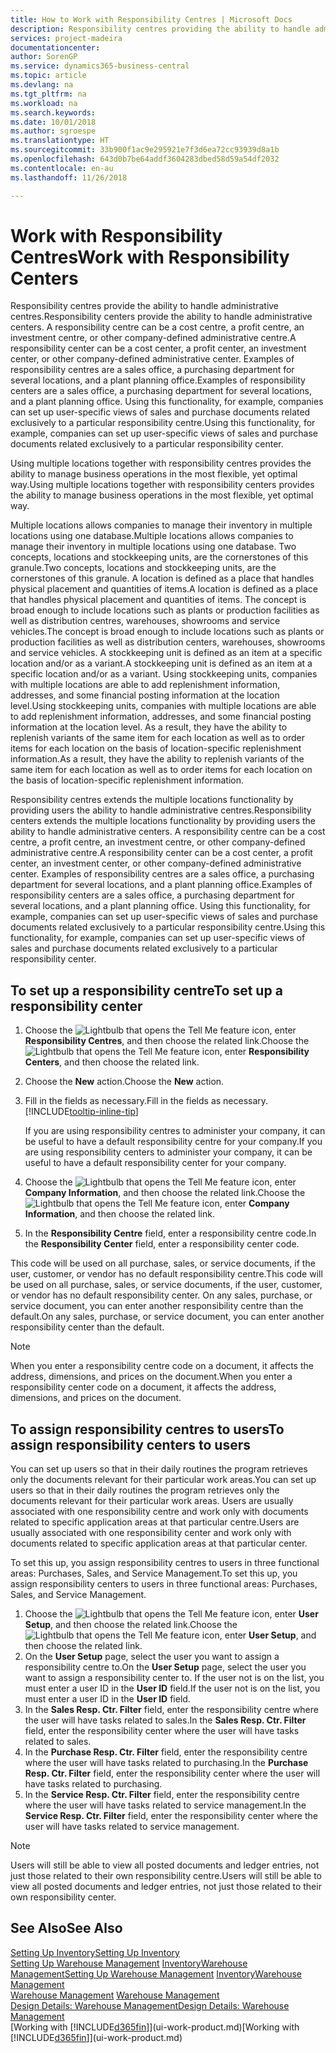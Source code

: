 ```yaml
---
title: How to Work with Responsibility Centres | Microsoft Docs
description: Responsibility centres providing the ability to handle administrative centres. A responsibility centre can be a cost centre, a profit centre, an investment centre, or other company-defined administrative centre.
services: project-madeira
documentationcenter: 
author: SorenGP
ms.service: dynamics365-business-central
ms.topic: article
ms.devlang: na
ms.tgt_pltfrm: na
ms.workload: na
ms.search.keywords: 
ms.date: 10/01/2018
ms.author: sgroespe
ms.translationtype: HT
ms.sourcegitcommit: 33b900f1ac9e295921e7f3d6ea72cc93939d8a1b
ms.openlocfilehash: 643d0b7be64addf3604283dbed58d59a54df2032
ms.contentlocale: en-au
ms.lasthandoff: 11/26/2018

---
```

# <a name="work-with-responsibility-centers"></a><span data-ttu-id="1e2cd-104">Work with Responsibility Centres</span><span class="sxs-lookup"><span data-stu-id="1e2cd-104">Work with Responsibility Centers</span></span>
<span data-ttu-id="1e2cd-105">Responsibility centres provide the ability to handle administrative centres.</span><span class="sxs-lookup"><span data-stu-id="1e2cd-105">Responsibility centers provide the ability to handle administrative centers.</span></span> <span data-ttu-id="1e2cd-106">A responsibility centre can be a cost centre, a profit centre, an investment centre, or other company-defined administrative centre.</span><span class="sxs-lookup"><span data-stu-id="1e2cd-106">A responsibility center can be a cost center, a profit center, an investment center, or other company-defined administrative center.</span></span> <span data-ttu-id="1e2cd-107">Examples of responsibility centres are a sales office, a purchasing department for several locations, and a plant planning office.</span><span class="sxs-lookup"><span data-stu-id="1e2cd-107">Examples of responsibility centers are a sales office, a purchasing department for several locations, and a plant planning office.</span></span> <span data-ttu-id="1e2cd-108">Using this functionality, for example, companies can set up user-specific views of sales and purchase documents related exclusively to a particular responsibility centre.</span><span class="sxs-lookup"><span data-stu-id="1e2cd-108">Using this functionality, for example, companies can set up user-specific views of sales and purchase documents related exclusively to a particular responsibility center.</span></span>  

<span data-ttu-id="1e2cd-109">Using multiple locations together with responsibility centres provides the ability to manage business operations in the most flexible, yet optimal way.</span><span class="sxs-lookup"><span data-stu-id="1e2cd-109">Using multiple locations together with responsibility centers provides the ability to manage business operations in the most flexible, yet optimal way.</span></span>

<span data-ttu-id="1e2cd-110">Multiple locations allows companies to manage their inventory in multiple locations using one database.</span><span class="sxs-lookup"><span data-stu-id="1e2cd-110">Multiple locations allows companies to manage their inventory in multiple locations using one database.</span></span> <span data-ttu-id="1e2cd-111">Two concepts, locations and stockkeeping units, are the cornerstones of this granule.</span><span class="sxs-lookup"><span data-stu-id="1e2cd-111">Two concepts, locations and stockkeeping units, are the cornerstones of this granule.</span></span> <span data-ttu-id="1e2cd-112">A location is defined as a place that handles physical placement and quantities of items.</span><span class="sxs-lookup"><span data-stu-id="1e2cd-112">A location is defined as a place that handles physical placement and quantities of items.</span></span> <span data-ttu-id="1e2cd-113">The concept is broad enough to include locations such as plants or production facilities as well as distribution centres, warehouses, showrooms and service vehicles.</span><span class="sxs-lookup"><span data-stu-id="1e2cd-113">The concept is broad enough to include locations such as plants or production facilities as well as distribution centers, warehouses, showrooms and service vehicles.</span></span> <span data-ttu-id="1e2cd-114">A stockkeeping unit is defined as an item at a specific location and/or as a variant.</span><span class="sxs-lookup"><span data-stu-id="1e2cd-114">A stockkeeping unit is defined as an item at a specific location and/or as a variant.</span></span> <span data-ttu-id="1e2cd-115">Using stockkeeping units, companies with multiple locations are able to add replenishment information, addresses, and some financial posting information at the location level.</span><span class="sxs-lookup"><span data-stu-id="1e2cd-115">Using stockkeeping units, companies with multiple locations are able to add replenishment information, addresses, and some financial posting information at the location level.</span></span> <span data-ttu-id="1e2cd-116">As a result, they have the ability to replenish variants of the same item for each location as well as to order items for each location on the basis of location-specific replenishment information.</span><span class="sxs-lookup"><span data-stu-id="1e2cd-116">As a result, they have the ability to replenish variants of the same item for each location as well as to order items for each location on the basis of location-specific replenishment information.</span></span>  

<span data-ttu-id="1e2cd-117">Responsibility centres extends the multiple locations functionality by providing users the ability to handle administrative centres.</span><span class="sxs-lookup"><span data-stu-id="1e2cd-117">Responsibility centers extends the multiple locations functionality by providing users the ability to handle administrative centers.</span></span> <span data-ttu-id="1e2cd-118">A responsibility centre can be a cost centre, a profit centre, an investment centre, or other company-defined administrative centre.</span><span class="sxs-lookup"><span data-stu-id="1e2cd-118">A responsibility center can be a cost center, a profit center, an investment center, or other company-defined administrative center.</span></span> <span data-ttu-id="1e2cd-119">Examples of responsibility centres are a sales office, a purchasing department for several locations, and a plant planning office.</span><span class="sxs-lookup"><span data-stu-id="1e2cd-119">Examples of responsibility centers are a sales office, a purchasing department for several locations, and a plant planning office.</span></span> <span data-ttu-id="1e2cd-120">Using this functionality, for example, companies can set up user-specific views of sales and purchase documents related exclusively to a particular responsibility centre.</span><span class="sxs-lookup"><span data-stu-id="1e2cd-120">Using this functionality, for example, companies can set up user-specific views of sales and purchase documents related exclusively to a particular responsibility center.</span></span>

## <a name="to-set-up-a-responsibility-center"></a><span data-ttu-id="1e2cd-121">To set up a responsibility centre</span><span class="sxs-lookup"><span data-stu-id="1e2cd-121">To set up a responsibility center</span></span>  
1.  <span data-ttu-id="1e2cd-122">Choose the ![Lightbulb that opens the Tell Me feature](media/ui-search/search_small.png "Tell me what you want to do") icon, enter **Responsibility Centres**, and then choose the related link.</span><span class="sxs-lookup"><span data-stu-id="1e2cd-122">Choose the ![Lightbulb that opens the Tell Me feature](media/ui-search/search_small.png "Tell me what you want to do") icon, enter **Responsibility Centers**, and then choose the related link.</span></span>  
2.  <span data-ttu-id="1e2cd-123">Choose the **New** action.</span><span class="sxs-lookup"><span data-stu-id="1e2cd-123">Choose the **New** action.</span></span>  
3.  <span data-ttu-id="1e2cd-124">Fill in the fields as necessary.</span><span class="sxs-lookup"><span data-stu-id="1e2cd-124">Fill in the fields as necessary.</span></span> [!INCLUDE[tooltip-inline-tip](includes/tooltip-inline-tip_md.md)]  

    <span data-ttu-id="1e2cd-125">If you are using responsibility centres to administer your company, it can be useful to have a default responsibility centre for your company.</span><span class="sxs-lookup"><span data-stu-id="1e2cd-125">If you are using responsibility centers to administer your company, it can be useful to have a default responsibility center for your company.</span></span>
4. <span data-ttu-id="1e2cd-126">Choose the ![Lightbulb that opens the Tell Me feature](media/ui-search/search_small.png "Tell me what you want to do") icon, enter **Company Information**, and then choose the related link.</span><span class="sxs-lookup"><span data-stu-id="1e2cd-126">Choose the ![Lightbulb that opens the Tell Me feature](media/ui-search/search_small.png "Tell me what you want to do") icon, enter **Company Information**, and then choose the related link.</span></span>
5. <span data-ttu-id="1e2cd-127">In the **Responsibility Centre** field, enter a responsibility centre code.</span><span class="sxs-lookup"><span data-stu-id="1e2cd-127">In the **Responsibility Center** field, enter a responsibility center code.</span></span>

<span data-ttu-id="1e2cd-128">This code will be used on all purchase, sales, or service documents, if the user, customer, or vendor has no default responsibility centre.</span><span class="sxs-lookup"><span data-stu-id="1e2cd-128">This code will be used on all purchase, sales, or service documents, if the user, customer, or vendor has no default responsibility center.</span></span> <span data-ttu-id="1e2cd-129">On any sales, purchase, or service document, you can enter another responsibility centre than the default.</span><span class="sxs-lookup"><span data-stu-id="1e2cd-129">On any sales, purchase, or service document, you can enter another responsibility center than the default.</span></span>

> [!NOTE]  
>  <span data-ttu-id="1e2cd-130">When you enter a responsibility centre code on a document, it affects the address, dimensions, and prices on the document.</span><span class="sxs-lookup"><span data-stu-id="1e2cd-130">When you enter a responsibility center code on a document, it affects the address, dimensions, and prices on the document.</span></span>  

## <a name="to-assign-responsibility-centers-to-users"></a><span data-ttu-id="1e2cd-131">To assign responsibility centres to users</span><span class="sxs-lookup"><span data-stu-id="1e2cd-131">To assign responsibility centers to users</span></span>  
<span data-ttu-id="1e2cd-132">You can set up users so that in their daily routines the program retrieves only the documents relevant for their particular work areas.</span><span class="sxs-lookup"><span data-stu-id="1e2cd-132">You can set up users so that in their daily routines the program retrieves only the documents relevant for their particular work areas.</span></span> <span data-ttu-id="1e2cd-133">Users are usually associated with one responsibility centre and work only with documents related to specific application areas at that particular centre.</span><span class="sxs-lookup"><span data-stu-id="1e2cd-133">Users are usually associated with one responsibility center and work only with documents related to specific application areas at that particular center.</span></span>  

<span data-ttu-id="1e2cd-134">To set this up, you assign responsibility centres to users in three functional areas: Purchases, Sales, and Service Management.</span><span class="sxs-lookup"><span data-stu-id="1e2cd-134">To set this up, you assign responsibility centers to users in three functional areas: Purchases, Sales, and Service Management.</span></span>  

1.  <span data-ttu-id="1e2cd-135">Choose the ![Lightbulb that opens the Tell Me feature](media/ui-search/search_small.png "Tell me what you want to do") icon, enter **User Setup**, and then choose the related link.</span><span class="sxs-lookup"><span data-stu-id="1e2cd-135">Choose the ![Lightbulb that opens the Tell Me feature](media/ui-search/search_small.png "Tell me what you want to do") icon, enter **User Setup**, and then choose the related link.</span></span>  
2.  <span data-ttu-id="1e2cd-136">On the **User Setup** page, select the user you want to assign a responsibility centre to.</span><span class="sxs-lookup"><span data-stu-id="1e2cd-136">On the **User Setup** page, select the user you want to assign a responsibility center to.</span></span> <span data-ttu-id="1e2cd-137">If the user not is on the list, you must enter a user ID in the **User ID** field.</span><span class="sxs-lookup"><span data-stu-id="1e2cd-137">If the user not is on the list, you must enter a user ID in the **User ID** field.</span></span>  
3.  <span data-ttu-id="1e2cd-138">In the **Sales Resp. Ctr. Filter** field, enter the responsibility centre where the user will have tasks related to sales.</span><span class="sxs-lookup"><span data-stu-id="1e2cd-138">In the **Sales Resp. Ctr. Filter** field, enter the responsibility center where the user will have tasks related to sales.</span></span>  
4.  <span data-ttu-id="1e2cd-139">In the **Purchase Resp. Ctr. Filter** field, enter the responsibility centre where the user will have tasks related to purchasing.</span><span class="sxs-lookup"><span data-stu-id="1e2cd-139">In the **Purchase Resp. Ctr. Filter** field, enter the responsibility center where the user will have tasks related to purchasing.</span></span>  
5.  <span data-ttu-id="1e2cd-140">In the **Service Resp. Ctr. Filter** field, enter the responsibility centre where the user will have tasks related to service management.</span><span class="sxs-lookup"><span data-stu-id="1e2cd-140">In the **Service Resp. Ctr. Filter** field, enter the responsibility center where the user will have tasks related to service management.</span></span>  

> [!NOTE]  
>  <span data-ttu-id="1e2cd-141">Users will still be able to view all posted documents and ledger entries, not just those related to their own responsibility centre.</span><span class="sxs-lookup"><span data-stu-id="1e2cd-141">Users will still be able to view all posted documents and ledger entries, not just those related to their own responsibility center.</span></span>

## <a name="see-also"></a><span data-ttu-id="1e2cd-142">See Also</span><span class="sxs-lookup"><span data-stu-id="1e2cd-142">See Also</span></span>  
[<span data-ttu-id="1e2cd-143">Setting Up Inventory</span><span class="sxs-lookup"><span data-stu-id="1e2cd-143">Setting Up Inventory</span></span>](inventory-setup-inventory.md)  
<span data-ttu-id="1e2cd-144">[Setting Up Warehouse Management](warehouse-setup-warehouse.md)
[Inventory](inventory-manage-inventory.md)[Warehouse Management](warehouse-manage-warehouse.md)</span><span class="sxs-lookup"><span data-stu-id="1e2cd-144">[Setting Up Warehouse Management](warehouse-setup-warehouse.md)
[Inventory](inventory-manage-inventory.md)[Warehouse Management](warehouse-manage-warehouse.md)</span></span>  
<span data-ttu-id="1e2cd-145">[Warehouse Management](warehouse-manage-warehouse.md)  </span><span class="sxs-lookup"><span data-stu-id="1e2cd-145">[Warehouse Management](warehouse-manage-warehouse.md)  </span></span>  
[<span data-ttu-id="1e2cd-146">Design Details: Warehouse Management</span><span class="sxs-lookup"><span data-stu-id="1e2cd-146">Design Details: Warehouse Management</span></span>](design-details-warehouse-management.md)  
<span data-ttu-id="1e2cd-147">[Working with [!INCLUDE[d365fin](includes/d365fin_md.md)]](ui-work-product.md)</span><span class="sxs-lookup"><span data-stu-id="1e2cd-147">[Working with [!INCLUDE[d365fin](includes/d365fin_md.md)]](ui-work-product.md)</span></span>

